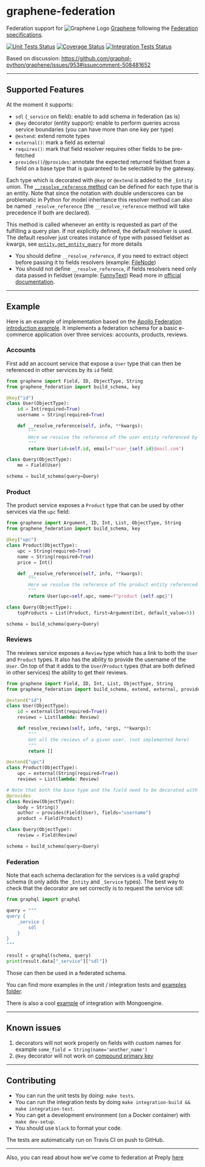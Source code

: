 # graphene-federation

Federation support for ![Graphene Logo](http://graphene-python.org/favicon.png) [Graphene](http://graphene-python.org) following the [Federation specifications](https://www.apollographql.com/docs/apollo-server/federation/federation-spec/).

[![Unit Tests Status][unit-tests-image]][unit-tests-url]
[![Coverage Status][coveralls-image]][coveralls-url]
[![Integration Tests Status][integration-tests-image]][integration-tests-url]

[unit-tests-image]: https://github.com/loft-orbital/graphene-federation/workflows/Unit%20Tests/badge.svg?branch=loft-master
[unit-tests-url]: https://github.com/loft-orbital/graphene-federation/actions?query=workflow%3A"Unit+Tests"
[coveralls-image]: https://coveralls.io/repos/github/loft-orbital/graphene-federation/badge.svg?branch=loft-master
[coveralls-url]: https://coveralls.io/github/loft-orbital/graphene-federation?branch=loft-master
[integration-tests-image]: https://github.com/loft-orbital/graphene-federation/workflows/Integration%20Tests/badge.svg?branch=loft-master
[integration-tests-url]: https://github.com/loft-orbital/graphene-federation/actions?query=workflow%3A"Integration+Tests"


Based on discussion: https://github.com/graphql-python/graphene/issues/953#issuecomment-508481652

------------------------

## Supported Features

At the moment it supports:

* `sdl` (`_service` on field): enable to add schema in federation (as is)
* `@key` decorator (entity support): enable to perform queries across service boundaries (you can have more than one key per type)
* `@extend`: extend remote types
* `external()`: mark a field as external
* `requires()`: mark that field resolver requires other fields to be pre-fetched
* `provides()`/`@provides`: annotate the expected returned fieldset from a field on a base type that is guaranteed to be selectable by the gateway.

Each type which is decorated with `@key` or `@extend` is added to the `_Entity` union.
The [`__resolve_reference` method](https://www.apollographql.com/docs/federation/api/apollo-federation/#__resolvereference) can be defined for each type that is an entity.
Note that since the notation with double underscores can be problematic in Python for model inheritance this resolver method can also be named `_resolve_reference` (the `__resolve_reference` method will take precedence if both are declared).

This method is called whenever an entity is requested as part of the fulfilling a query plan.
If not explicitly defined, the default resolver is used.
The default resolver just creates instance of type with passed fieldset as kwargs, see [`entity.get_entity_query`](graphene_federation/entity.py) for more details
* You should define `__resolve_reference`, if you need to extract object before passing it to fields resolvers (example: [FileNode](integration_tests/service_b/src/schema.py))
* You should not define `__resolve_reference`, if fields resolvers need only data passed in fieldset (example: [FunnyText](integration_tests/service_a/src/schema.py))
Read more in [official documentation](https://www.apollographql.com/docs/apollo-server/api/apollo-federation/#__resolvereference).

------------------------

## Example

Here is an example of implementation based on the [Apollo Federation introduction example](https://www.apollographql.com/docs/federation/).
It implements a federation schema for a basic e-commerce application over three services: accounts, products, reviews.

### Accounts
First add an account service that expose a `User` type that can then be referenced in other services by its `id` field:

```python
from graphene import Field, ID, ObjectType, String
from graphene_federation import build_schema, key

@key("id")
class User(ObjectType):
    id = Int(required=True)
    username = String(required=True)

    def __resolve_reference(self, info, **kwargs):
        """
        Here we resolve the reference of the user entity referenced by its `id` field.
        """
        return User(id=self.id, email=f"user_{self.id}@mail.com")

class Query(ObjectType):
    me = Field(User)

schema = build_schema(query=Query)
```

### Product
The product service exposes a `Product` type that can be used by other services via the `upc` field:

```python
from graphene import Argument, ID, Int, List, ObjectType, String
from graphene_federation import build_schema, key

@key("upc")
class Product(ObjectType):
    upc = String(required=True)
    name = String(required=True)
    price = Int()

    def __resolve_reference(self, info, **kwargs):
        """
        Here we resolve the reference of the product entity referenced by its `upc` field.
        """
        return User(upc=self.upc, name=f"product {self.upc}")

class Query(ObjectType):
    topProducts = List(Product, first=Argument(Int, default_value=5))

schema = build_schema(query=Query)
```

### Reviews
The reviews service exposes a `Review` type which has a link to both the `User` and `Product` types.
It also has the ability to provide the username of the `User`.
On top of that it adds to the `User`/`Product` types (that are both defined in other services) the ability to get their reviews.

```python
from graphene import Field, ID, Int, List, ObjectType, String
from graphene_federation import build_schema, extend, external, provides

@extend("id")
class User(ObjectType):
    id = external(Int(required=True))
    reviews = List(lambda: Review)

    def resolve_reviews(self, info, *args, **kwargs):
        """
        Get all the reviews of a given user. (not implemented here)
        """
        return []

@extend("upc")
class Product(ObjectType):
    upc = external(String(required=True))
    reviews = List(lambda: Review)

# Note that both the base type and the field need to be decorated with `provides` (on the field itself you need to specify which fields get provided).
@provides
class Review(ObjectType):
    body = String()
    author = provides(Field(User), fields="username")
    product = Field(Product)

class Query(ObjectType):
    review = Field(Review)

schema = build_schema(query=Query)
```

### Federation

Note that each schema declaration for the services is a valid graphql schema (it only adds the `_Entity` and `_Service` types).
The best way to check that the decorator are set correctly is to request the service sdl:

```python
from graphql import graphql

query = """
query {
    _service {
        sdl
    }
}
"""

result = graphql(schema, query)
print(result.data["_service"]["sdl"])
```

Those can then be used in a federated schema.

You can find more examples in the unit / integration tests and [examples folder](examples/).

There is also a cool [example](https://github.com/preply/graphene-federation/issues/1) of integration with Mongoengine.

------------------------

## Known issues

1. decorators will not work properly on fields with custom names for example `some_field = String(name='another_name')`
1. `@key` decorator will not work on [compound primary key](https://www.apollographql.com/docs/federation/entities/#defining-a-compound-primary-key)

------------------------

## Contributing

* You can run the unit tests by doing: `make tests`.
* You can run the integration tests by doing `make integration-build && make integration-test`.
* You can get a development environment (on a Docker container) with `make dev-setup`.
* You should use `black` to format your code.

The tests are automatically run on Travis CI on push to GitHub.

---------------------------

Also, you can read about how we've come to federation at Preply [here](https://medium.com/preply-engineering/apollo-federation-support-in-graphene-761a0512456d)
